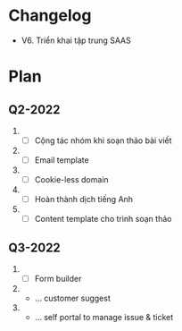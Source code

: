 # Changelog
- V6. Triển khai tập trung SAAS

# Plan
## Q2-2022
1. - [ ] Cộng tác nhóm khi soạn thảo bài viết
2. - [ ] Email template
3. - [ ] Cookie-less domain
4. - [ ] Hoàn thành dịch tiếng Anh
5. - [ ] Content template cho trình soạn thảo

## Q3-2022
1. - [ ] Form builder
2. - ... customer suggest
3. - ... self portal to manage issue & ticket
